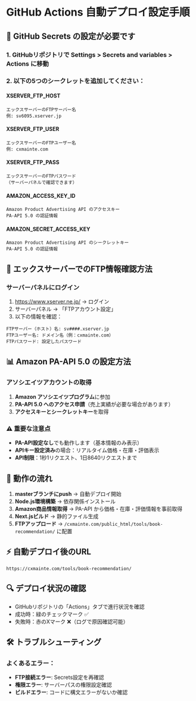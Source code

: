 # GitHub Actions 自動デプロイ設定手順

## 🔐 GitHub Secrets の設定が必要です

### 1. GitHubリポジトリで Settings > Secrets and variables > Actions に移動

### 2. 以下の5つのシークレットを追加してください：

#### XSERVER_FTP_HOST
```
エックスサーバーのFTPサーバー名
例: sv6095.xserver.jp
```

#### XSERVER_FTP_USER
```
エックスサーバーのFTPユーザー名
例: cxmainte.com
```

#### XSERVER_FTP_PASS
```
エックスサーバーのFTPパスワード
（サーバーパネルで確認できます）
```

#### AMAZON_ACCESS_KEY_ID
```
Amazon Product Advertising API のアクセスキー
PA-API 5.0 の認証情報
```

#### AMAZON_SECRET_ACCESS_KEY
```
Amazon Product Advertising API のシークレットキー
PA-API 5.0 の認証情報
```

## 📁 エックスサーバーでのFTP情報確認方法

### サーバーパネルにログイン
1. https://www.xserver.ne.jp/ → ログイン
2. サーバーパネル → 「FTPアカウント設定」
3. 以下の情報を確認：

```
FTPサーバー（ホスト）名: sv####.xserver.jp
FTPユーザー名: ドメイン名（例：cxmainte.com）
FTPパスワード: 設定したパスワード
```

## 📊 Amazon PA-API 5.0 の設定方法

### アソシエイツアカウントの取得
1. **Amazon アソシエイツプログラム**に参加
2. **PA-API 5.0 へのアクセス申請**（売上実績が必要な場合があります）
3. **アクセスキーとシークレットキー**を取得

### ⚠️ 重要な注意点
- **PA-API設定なし**でも動作します（基本情報のみ表示）
- **APIキー設定済み**の場合：リアルタイム価格・在庫・評価表示
- **API制限**：1秒1リクエスト、1日8640リクエストまで

## 🚀 動作の流れ

1. **masterブランチにpush** → 自動デプロイ開始
2. **Node.js環境構築** → 依存関係インストール
3. **Amazon商品情報取得** → PA-API から価格・在庫・評価情報を事前取得
4. **Next.jsビルド** → 静的ファイル生成
5. **FTPアップロード** → `/cxmainte.com/public_html/tools/book-recommendation/` に配置

## ⚡ 自動デプロイ後のURL

```
https://cxmainte.com/tools/book-recommendation/
```

## 🔍 デプロイ状況の確認

- GitHubリポジトリの「Actions」タブで進行状況を確認
- 成功時：緑のチェックマーク ✅
- 失敗時：赤のXマーク ❌（ログで原因確認可能）

## 🛠️ トラブルシューティング

### よくあるエラー：
- **FTP接続エラー**: Secrets設定を再確認
- **権限エラー**: サーバーパスの権限設定確認
- **ビルドエラー**: コードに構文エラーがないか確認